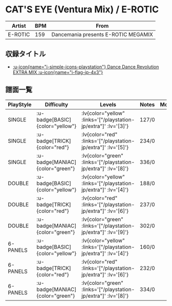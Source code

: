 # CAT'S EYE (Ventura Mix) / E-ROTIC

|Artist|BPM|From|
|------|---|----|
|E-ROTIC|159|Dancemania presents E-ROTIC MEGAMIX|

## 収録タイトル

- [ :u-icon{name="i-simple-icons-playstation"} Dance Dance Revolution EXTRA MIX :u-icon{name="i-flag-jp-4x3"} ](/playstation-jp/extra)

## 譜面一覧

|PlayStyle|Difficulty|Levels|Notes|Movie|
|---------|----------|------|-----|-----|
|SINGLE| :u-badge[BASIC]{color="yellow"} | :lv{color="yellow" :links='["/playstation-jp/extra"]' :lv='[3]'} |127/0||
|SINGLE| :u-badge[TRICK]{color="red"} | :lv{color="red" :links='["/playstation-jp/extra"]' :lv='[5]'} |234/0||
|SINGLE| :u-badge[MANIAC]{color="green"} | :lv{color="green" :links='["/playstation-jp/extra"]' :lv='[8]'} |336/0||
|DOUBLE| :u-badge[BASIC]{color="yellow"} | :lv{color="yellow" :links='["/playstation-jp/extra"]' :lv='[4]'} |188/0||
|DOUBLE| :u-badge[TRICK]{color="red"} | :lv{color="red" :links='["/playstation-jp/extra"]' :lv='[6]'} |237/0||
|DOUBLE| :u-badge[MANIAC]{color="green"} | :lv{color="green" :links='["/playstation-jp/extra"]' :lv='[9]'} |302/0||
|6-PANELS| :u-badge[BASIC]{color="yellow"} | :lv{color="yellow" :links='["/playstation-jp/extra"]' :lv='[4]'} |160/0||
|6-PANELS| :u-badge[TRICK]{color="red"} | :lv{color="red" :links='["/playstation-jp/extra"]' :lv='[6]'} |232/0||
|6-PANELS| :u-badge[MANIAC]{color="green"} | :lv{color="green" :links='["/playstation-jp/extra"]' :lv='[8]'} |334/0||
